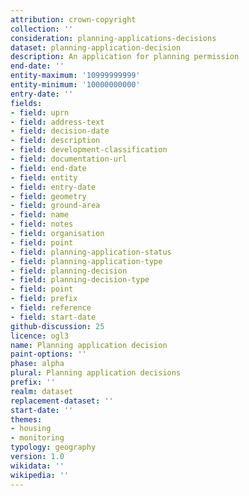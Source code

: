 ```yaml
---
attribution: crown-copyright
collection: ''
consideration: planning-applications-decisions
dataset: planning-application-decision
description: An application for planning permission
end-date: ''
entity-maximum: '10999999999'
entity-minimum: '10000000000'
entry-date: ''
fields:
- field: uprn
- field: address-text
- field: decision-date
- field: description
- field: development-classification
- field: documentation-url
- field: end-date
- field: entity
- field: entry-date
- field: geometry
- field: ground-area
- field: name
- field: notes
- field: organisation
- field: point
- field: planning-application-status
- field: planning-application-type
- field: planning-decision
- field: planning-decision-type
- field: point
- field: prefix
- field: reference
- field: start-date
github-discussion: 25
licence: ogl3
name: Planning application decision
paint-options: ''
phase: alpha
plural: Planning application decisions
prefix: ''
realm: dataset
replacement-dataset: ''
start-date: ''
themes:
- housing
- monitoring
typology: geography
version: 1.0
wikidata: ''
wikipedia: ''
---
```

